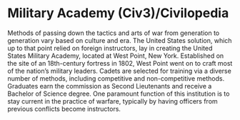 # Military Academy (Civ3)/Civilopedia

Methods of passing down the tactics and arts of war from generation to generation vary based on culture and era. The United States solution, which up to that point relied on foreign instructors, lay in creating the United States Military Academy, located at West Point, New York. Established on the site of an 18th-century fortress in 1802, West Point went on to craft most of the nation’s military leaders. Cadets are selected for training via a diverse number of methods, including competitive and non-competitive methods. Graduates earn the commission as Second Lieutenants and receive a Bachelor of Science degree. One paramount function of this institution is to stay current in the practice of warfare, typically by having officers from previous conflicts become instructors.